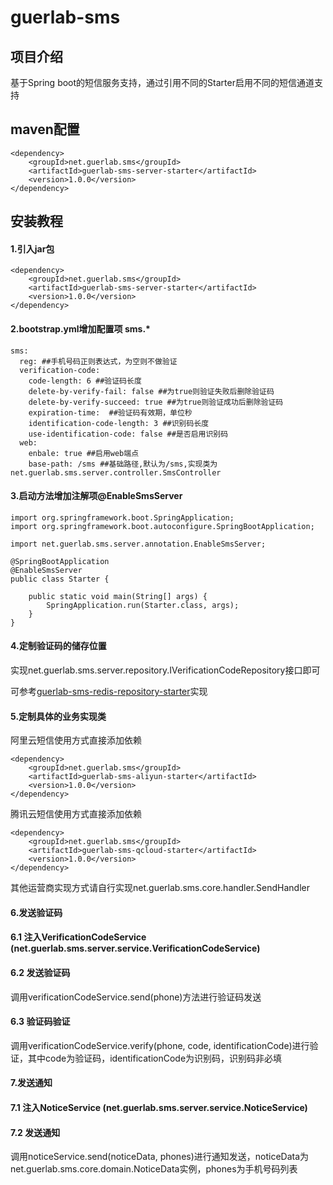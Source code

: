 # guerlab-sms

## 项目介绍
基于Spring boot的短信服务支持，通过引用不同的Starter启用不同的短信通道支持

## maven配置

```
<dependency>
	<groupId>net.guerlab.sms</groupId>
	<artifactId>guerlab-sms-server-starter</artifactId>
	<version>1.0.0</version>
</dependency>
```

## 安装教程

#### 1.引入jar包

```
<dependency>
    <groupId>net.guerlab.sms</groupId>
    <artifactId>guerlab-sms-server-starter</artifactId>
    <version>1.0.0</version>
</dependency>
```

#### 2.bootstrap.yml增加配置项 sms.*

```
sms:
  reg: ##手机号码正则表达式，为空则不做验证
  verification-code:
    code-length: 6 ##验证码长度
    delete-by-verify-fail: false ##为true则验证失败后删除验证码
    delete-by-verify-succeed: true ##为true则验证成功后删除验证码
    expiration-time:  ##验证码有效期，单位秒
    identification-code-length: 3 ##识别码长度
    use-identification-code: false ##是否启用识别码
  web:
    enbale: true ##启用web端点
    base-path: /sms ##基础路径,默认为/sms,实现类为net.guerlab.sms.server.controller.SmsController
```

#### 3.启动方法增加注解项@EnableSmsServer

```
import org.springframework.boot.SpringApplication;
import org.springframework.boot.autoconfigure.SpringBootApplication;

import net.guerlab.sms.server.annotation.EnableSmsServer;

@SpringBootApplication
@EnableSmsServer
public class Starter {

    public static void main(String[] args) {
        SpringApplication.run(Starter.class, args);
    }
}

```

#### 4.定制验证码的储存位置

实现net.guerlab.sms.server.repository.IVerificationCodeRepository接口即可

可参考[guerlab-sms-redis-repository-starter](./guerlab-sms-redis-repository-starter)实现

#### 5.定制具体的业务实现类

阿里云短信使用方式直接添加依赖
```
<dependency>
    <groupId>net.guerlab.sms</groupId>
    <artifactId>guerlab-sms-aliyun-starter</artifactId>
    <version>1.0.0</version>
</dependency>
```

腾讯云短信使用方式直接添加依赖
```
<dependency>
    <groupId>net.guerlab.sms</groupId>
    <artifactId>guerlab-sms-qcloud-starter</artifactId>
    <version>1.0.0</version>
</dependency>
```

其他运营商实现方式请自行实现net.guerlab.sms.core.handler.SendHandler

#### 6.发送验证码

#### 6.1 注入VerificationCodeService  (net.guerlab.sms.server.service.VerificationCodeService)

#### 6.2 发送验证码

调用verificationCodeService.send(phone)方法进行验证码发送

#### 6.3 验证码验证

调用verificationCodeService.verify(phone, code, identificationCode)进行验证，其中code为验证码，identificationCode为识别码，识别码非必填

#### 7.发送通知

#### 7.1 注入NoticeService  (net.guerlab.sms.server.service.NoticeService)

#### 7.2 发送通知

调用noticeService.send(noticeData, phones)进行通知发送，noticeData为net.guerlab.sms.core.domain.NoticeData实例，phones为手机号码列表